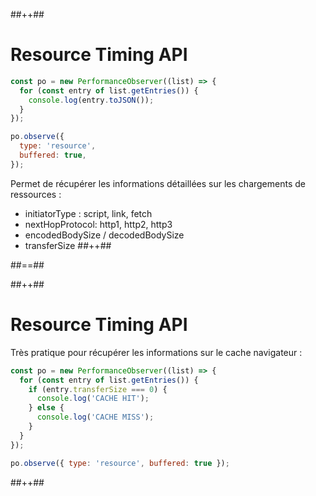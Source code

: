 <!-- .slide: class="tc-multiple-columns with-code " -->

##++##

# Resource Timing API

```js [8]
const po = new PerformanceObserver((list) => {
  for (const entry of list.getEntries()) {
    console.log(entry.toJSON());
  }
});

po.observe({
  type: 'resource',
  buffered: true,
});
```

Permet de récupérer les informations détaillées sur les chargements de ressources :

- initiatorType : script, link, fetch
- nextHopProtocol: http1, http2, http3
- encodedBodySize / decodedBodySize
- transferSize
##++##


##==##

<!-- .slide: class="tc-multiple-columns with-code " -->

##++##

# Resource Timing API

Très pratique pour récupérer les informations sur le cache navigateur :

```js
const po = new PerformanceObserver((list) => {
  for (const entry of list.getEntries()) {
    if (entry.transferSize === 0) {
      console.log('CACHE HIT');
    } else {
      console.log('CACHE MISS');
    }
  }
});

po.observe({ type: 'resource', buffered: true });
```
##++##

